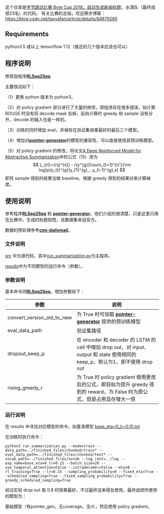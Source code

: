 这个仓库是[字节跳动比赛 Byte Cup 2018，自动生成新闻标题](https://biendata.com/competition/bytecup2018/)，水滴队（最终成绩23名）的代码。
有关比赛的总结，欢迎移步博客：https://blog.csdn.net/taoyafan/article/details/84879285
## Requirements

python3.5 或以上
tensorflow 1.12（接近的几个版本应该也可以）

## 程序说明

修改自程序[**RLSeq2Seq**](https://github.com/yaserkl/RLSeq2Seq)

主要改动如下：

（1）更换 python 版本为 python3。

（2）对 policy gradient 部分进行了大量的修改，原程序存在很多错误，如计算 ROUGE 时没有将 decode mask 去掉，前向计算时 greedy 和 sample 没有分开，decode 的输入也是一样的。

（3）训练的同时增加 eval，并保存在验证集效果最好的最后三个模型。

（4）增加对[**pointer-generator**](https://github.com/abisee/pointer-generator)的模型的兼容性，可以直接使用其预训练模型。

（5）对 policy gradient 的修改，将论文[A Deep Reinforced Model for Abstractive Summarization](https://arxiv.org/abs/1705.04304)中的公式（15）改为 
$$
L_{rl}=(r(y^{s}) - r(y^{g}))\sum_{t=1}^{n'}{\rm log}p(y_{t}^{g}|y_{1}^{g},...y_{t-1}^{g},x)
$$
即将 sample 得到的结果当做 baseline，根据 greedy 得到的结果对来计算梯度。





## 使用说明

参考程序[**RLSeq2Seq**](https://github.com/yaserkl/RLSeq2Seq) 和 [**pointer-generator**](https://github.com/abisee/pointer-generator)，他们介绍的很清楚，只是这里只用在比赛中，生成的标题较短，且数据集来自官方。

数据的预处理参考[**cnn-dailymail**](https://github.com/taoyafan/cnn-dailymail)。

### 文件说明

[src](https://github.com/taoyafan/abstractive_summarization/tree/master/src) 中为源代码，其中[run_summarization.py](https://github.com/taoyafan/abstractive_summarization/blob/master/src/run_summarization.py)为主程序。

[results](https://github.com/taoyafan/abstractive_summarization/tree/master/results)中为不同模型的运行命令（参数）。

### 参数说明

基本命令同[**RLSeq2Seq**](https://github.com/yaserkl/RLSeq2Seq)，增加参数如下：

| 参数                       | 说明                                                         |
| -------------------------- | ------------------------------------------------------------ |
| convert_version_old_to_new | 为 True 时可加载 [**pointer-generator**](https://github.com/abisee/pointer-generator) 提供的预训练模型 |
| eval_data_path             | 验证集路径                                                   |
| dropout_keep_p             | 在 encoder 和 decoder 的 LSTM 的 cell 中增加 drop out，对 input、output 和 state 使用相同的 keep_p，默认为1，即不使用 drop out |
| rising_greedy_r            | 为 True 时 policy gradient 使用更改后的公式，即目标为提升 greedy 得到的 reward，为 False 时为原公式，但是占用显存增大一倍 |

### 运行说明

在 results 中寻找对应模型的命令，如基准模型 [base_eta=0_lr=0.15.txt](https://github.com/taoyafan/abstractive_summarization/blob/master/results/base_eta%3D0_lr%3D0.15.txt)

在训练时执行命令：

```
python3 run_summarization.py --mode=train --data_path=../finished_files/chunked/train* --eval_data_path=../finished_files/chunked/test* --vocab_path=../finished_files/vocab --log_root=../log --exp_name=base_eta=0_lr=0.15 --batch_size=20 --use_temporal_attention=False --intradecoder=False --eta=0 --rl_training=True --lr=0.15 --sampling_probability=0 --fixed_eta=True --scheduled_sampling=True --fixed_sampling_probability=True --greedy_scheduled_sampling=True
```



经过实验 drop out 取 0.8 时效果最好，不过最终没来得及使用，最终成绩所使用的模型为：

基础模型（有pointer_gen，无coverage，无rl），然后使用 policy gradient。
